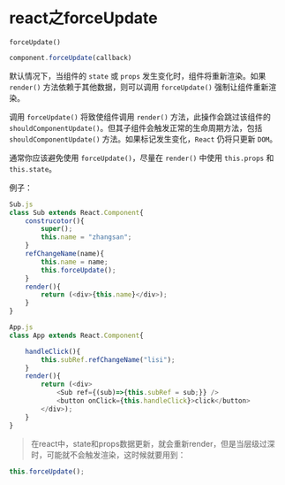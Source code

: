 # react之forceUpdate

`forceUpdate()`

```js
component.forceUpdate(callback)
```

默认情况下，当组件的 `state` 或 `props` 发生变化时，组件将重新渲染。如果 `render()` 方法依赖于其他数据，则可以调用 `forceUpdate()` 强制让组件重新渲染。

调用 `forceUpdate()` 将致使组件调用 `render()` 方法，此操作会跳过该组件的 `shouldComponentUpdate()`。但其子组件会触发正常的生命周期方法，包括 `shouldComponentUpdate()` 方法。如果标记发生变化，`React` 仍将只更新 `DOM`。

通常你应该避免使用 `forceUpdate()`，尽量在 `render()` 中使用 `this.props` 和 `this.state`。

例子：

```js
Sub.js
class Sub extends React.Component{
    construcotor(){
        super();
        this.name = "zhangsan";
    }
    refChangeName(name){
        this.name = name;
        this.forceUpdate();
    }
    render(){
        return (<div>{this.name}</div>);
    }
}

App.js
class App extends React.Component{

    handleClick(){
        this.subRef.refChangeName("lisi");
    }
    render(){
        return (<div>
            <Sub ref={(sub)=>{this.subRef = sub;}} />
            <button onClick={this.handleClick}>click</button>
        </div>);
    }
}
```

> 在react中，state和props数据更新，就会重新render，但是当层级过深时，可能就不会触发渲染，这时候就要用到：

```js
this.forceUpdate();
```
